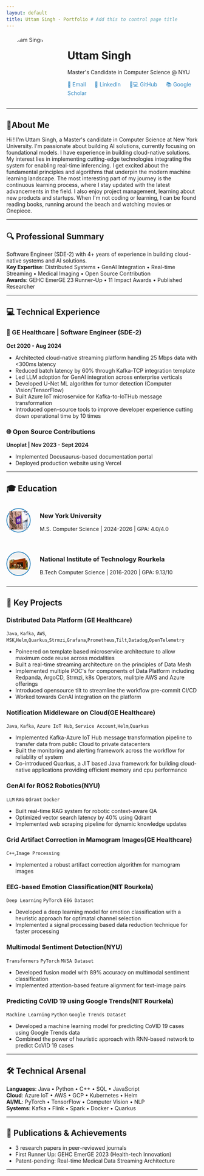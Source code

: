 ```yaml
---
layout: default
title: Uttam Singh - Portfolio # Add this to control page title
---
```


<div class="header-container">
    <img src="{{ '/assets/profile.jpg' | relative_url }}" alt="Uttam Singh" class="profile-img">
    <div class="header-text">
        <h1>Uttam Singh</h1>
        <p>Master's Candidate in Computer Science @ NYU</p>
        <div class="contact-links">
            <a href="mailto:us2193@nyu.edu" class="email-link">📧 Email</a>
            <a href="https://linkedin.com/in/uttam-singh-nyu" target="_blank" class="linkedin-link">💼 LinkedIn</a>
            <a href="https://github.com/lord-fourth0107" class="github-link">👨💻 GitHub</a>
            <a href="https://scholar.google.com/citations?user=MxGGafQAAAAJ&hl=en" class="scholar-link">📚 Google Scholar</a>
        </div>
    </div>
</div>

<style>
.header-container {
    display: flex;
    align-items: center;
    margin-bottom: 2rem;
    gap: 2rem;
}

.profile-img {
    width: 150px;
    height: 150px;
    border-radius: 50%;
    object-fit: cover;
}

.contact-links a {
    margin-right: 1.2rem;
    text-decoration: none;
    color: #2E86C1;
}
</style>
---
## 👨About Me

Hi ! I'm Uttam Singh, a Master's candidate in Computer Science at New York University. I'm passionate about building AI solutions, currently focusing on foundational  models. I have experience in building cloud-native solutions. My interest lies in implementing cutting-edge technologies integrating the system for enabling real-time inferencing. I get excited about the fundamental principles and algorithms that underpin the modern machine learning landscape. The most interesting part of my journey is the continuous learning process, where I stay updated with the latest advancements in the field. I also enjoy project management, learning about new products and startups. When I'm not coding or learning, I can be found reading books, running around the beach and watching movies or Onepiece.

---

## 🔍 Professional Summary
Software Engineer (SDE-2) with 4+ years of experience in building cloud-native systems and AI solutions.  
**Key Expertise**: Distributed Systems • GenAI Integration • Real-time Streaming • Medical Imaging • Open Source Contribution  
**Awards**: GEHC EmerGE 23 Runner-Up • 11 Impact Awards • Published Researcher

---


## 💻 Technical Experience

### 🏥 GE Healthcare | Software Engineer (SDE-2)
**Oct 2020 - Aug 2024**  
- Architected cloud-native streaming platform handling 25 Mbps data with <300ms latency  
- Reduced batch latency by 60% through Kafka-TCP integration template  
- Led LLM adoption for GenAI integration across enterprise verticals  
- Developed U-Net ML algorithm for tumor detection (Computer Vision/TensorFlow)  
- Built Azure IoT microservice for Kafka-to-IoTHub message transformation  
- Introduced open-source tools to improve developer experience cutting down operational time by 10 times 

### 🌐 Open Source Contributions
**Unoplat | Nov 2023 - Sept 2024**  
- Implemented Docusaurus-based documentation portal  
- Deployed production website using Vercel  

---

## 🎓 Education
<!-- Education Section -->
<div class="education-container">
  <!-- NYU -->
  <div class="education-item">
    <div class="logo-circle">
      <img src="/assets/nyu.jpg" alt="NYU Logo" class="institution-logo">
    </div>
    <div class="education-details">
      <h3>New York University</h3>
      <p>M.S. Computer Science | 2024-2026 | GPA: 4.0/4.0</p>
    </div>
  </div>

  <!-- NIT Rourkela -->
  <div class="education-item">
    <div class="logo-circle">
      <img src="/assets/nitrkl.jpeg" alt="NIT Rourkela Logo" class="institution-logo">
    </div>
    <div class="education-details">
      <h3>National Institute of Technology Rourkela</h3>
      <p>B.Tech Computer Science | 2016-2020 | GPA: 9.13/10</p>
    </div>
  </div>
</div>

<style>
.education-container {
  display: flex;
  flex-direction: column;
  gap: 1.5rem;
}

.education-item {
  display: flex;
  align-items: center;
  gap: 1.5rem;
}

.logo-circle {
  width: 60px;
  height: 60px;
  border-radius: 50%;
  background: #f0f0f0;
  display: flex;
  align-items: center;
  justify-content: center;
  border: 2px solid #2E86C1; /* NYU purple/NIT blue */
}

.institution-logo {
  width: 80%;
  height: 80%;
  object-fit: contain;
}

.education-details {
  flex: 1;
}
</style>

---

## 🚀 Key Projects

### Distributed Data Platform (GE Healthcare)
`Java`, `Kafka`, `AWS`, `MSK`,`Helm`,`Quarkus`,`Strmzi`,`Grafana`,`Prometheus`,`Tilt`,`Datadog`,`OpenTelemetry`
- Poineered on template based microservice architecture to allow maximum code reuse across modalities
- Built a real-time streaming architecture on the principles of Data Mesh 
- Implemented multiple POC's for components of Data Platform including Redpanda, ArgoCD, Strmzi, k8s Operators, mulitple AWS and Azure offerings
- Introduced opensource tilt to streamline the workflow pre-commit CI/CD
- Worked towards GenAI integration on the platform

### Notification Middleware on Cloud(GE Healthcare)
`Java`, `Kafka`, `Azure IoT Hub`, `Service Account`,`Helm`,`Quarkus`
- Implemented Kafka-Azure IoT Hub message transformation pipeline to transfer data from public Cloud to private datacenters
- Built the monitoring and alerting framework across the workflow for reliablity of system
- Co-introduced Quarkus, a JIT based Java framework for building cloud-native applications providing efficient memory and cpu performance


### GenAI for ROS2 Robotics(NYU)
`LLM` `RAG` `Qdrant` `Docker`  
- Built real-time RAG system for robotic context-aware QA  
- Optimized vector search latency by 40% using Qdrant  
- Implemented web scraping pipeline for dynamic knowledge updates  



### Grid Artifact Correction in Mamogram Images(GE Healthcare)
`C++`,`Image Processing`
- Implemented a robust artifact correction algorithm for mamogram images

### EEG-based Emotion Classification(NIT Rourkela)
`Deep Learning` `PyTorch` `EEG Dataset`
- Developed a deep learning model for emotion classification with a heuristic approach for optimatal channel selection
- Implemented a signal processing based data reduction technique for faster processing

### Multimodal Sentiment Detection(NYU)
`Transformers` `PyTorch` `MVSA Dataset`  
- Developed fusion model with 89% accuracy on multimodal sentiment classification  
- Implemented attention-based feature alignment for text-image pairs  

### Predicting CoVID 19 using Google Trends(NIT Rourkela)
`Machine Learning` `Python` `Google Trends Dataset`
- Developed a machine learning model for predicting CoVID 19 cases using Google Trends data
- Combined the power of heuristic approach with RNN-based network to predict CoVID 19 cases


---

## 🛠️ Technical Arsenal
**Languages**: Java • Python • C++ • SQL • JavaScript  
**Cloud**: Azure IoT • AWS • GCP • Kubernetes • Helm  
**AI/ML**: PyTorch • TensorFlow • Computer Vision • NLP  
**Systems**: Kafka • Flink • Spark • Docker • Quarkus  

---

## 📜 Publications & Achievements
- 3 research papers in peer-reviewed journals  
- First Runner Up: GEHC EmerGE 2023 (Health-tech Innovation)  
- Patent-pending: Real-time Medical Data Streaming Architecture  

---
